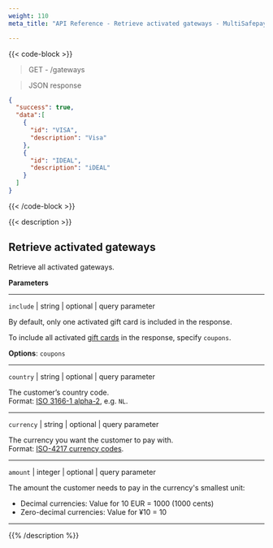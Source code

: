 ```yaml
---
weight: 110
meta_title: "API Reference - Retrieve activated gateways - MultiSafepay Docs"

---
```

{{< code-block >}}

> GET - /gateways

> JSON response

```json
{
  "success": true,
  "data":[
    {
      "id": "VISA",
      "description": "Visa"
    },
    {
      "id": "IDEAL",
      "description": "iDEAL"
    }
  ]
}
```
{{< /code-block >}}

{{< description >}}

## Retrieve activated gateways

Retrieve all activated gateways.

**Parameters**

----------------
`include` | string | optional | query parameter

By default, only one activated gift card is included in the response.

To include all activated [gift cards](/api/#gift-cards) in the response, specify `coupons`.

**Options**: `coupons`

----------------
`country` | string | optional | query parameter

The customer’s country code.  
Format: [ISO 3166-1 alpha-2](https://en.wikipedia.org/wiki/ISO_3166-1_alpha-2), e.g. `NL`. 

----------------
`currency` | string | optional | query parameter

The currency you want the customer to pay with.  
Format: [ISO-4217 currency codes](https://www.iso.org/iso-4217-currency-codes.html). 

----------------
`amount` | integer | optional | query parameter

The amount the customer needs to pay in the currency's smallest unit:  

- Decimal currencies: Value for 10 EUR = 1000 (1000 cents)
- Zero-decimal currencies: Value for ¥10 = 10 

----------------

{{% /description %}}